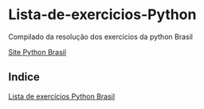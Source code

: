 # Lista-de-exercicios-Python
Compilado da resolução dos exercícios da python Brasil  

[Site Python Brasil](https://wiki.python.org.br/ListaDeExercicios)


## Indice

[Lista de exercícios Python Brasil](https://github.com/Kauan-Santos/Lista-de-exercicios-Python/tree/main/Lista-de-Exercicios-Python-Brasil)